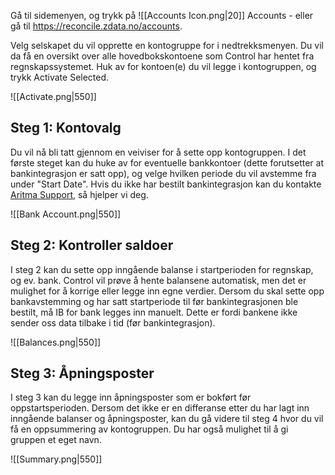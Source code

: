 Gå til sidemenyen, og trykk på ![[Accounts Icon.png|20]] Accounts - eller gå til https://reconcile.zdata.no/accounts.

Velg selskapet du vil opprette en kontogruppe for i nedtrekksmenyen. Du vil da få en oversikt over alle hovedbokskontoene som Control har hentet fra regnskapssystemet.
Huk av for kontoen(e) du vil legge i kontogruppen, og trykk Activate Selected.

![[Activate.png|550]]


## Steg 1: Kontovalg
Du vil nå bli tatt gjennom en veiviser for å sette opp kontogruppen. I det første steget kan du huke av for eventuelle bankkontoer (dette forutsetter at bankintegrasjon er satt opp), og velge hvilken periode du vil avstemme fra under "Start Date". Hvis du ikke har bestilt bankintegrasjon kan du kontakte [Aritma Support](mailto:support@aritma.com), så hjelper vi deg.

![[Bank Account.png|550]]


## Steg 2: Kontroller saldoer
I steg 2 kan du sette opp inngående balanse i startperioden for regnskap, og ev. bank. Control vil prøve å hente balansene automatisk, men det er mulighet for å korrige eller legge inn egne verdier. Dersom du skal sette opp bankavstemming og har satt startperiode til før bankintegrasjonen ble bestilt, må IB for bank legges inn manuelt. Dette er fordi bankene ikke sender oss data tilbake i tid (før bankintegrasjon).

![[Balances.png|550]]


## Steg 3: Åpningsposter
I steg 3 kan du legge inn åpningsposter som er bokført før oppstartsperioden. Dersom det ikke er en differanse etter du har lagt inn inngående balanser og åpningsposter, kan du gå videre til steg 4 hvor du vil få en oppsummering av kontogruppen. Du har også mulighet til å gi gruppen et eget navn.

![[Summary.png|550]]